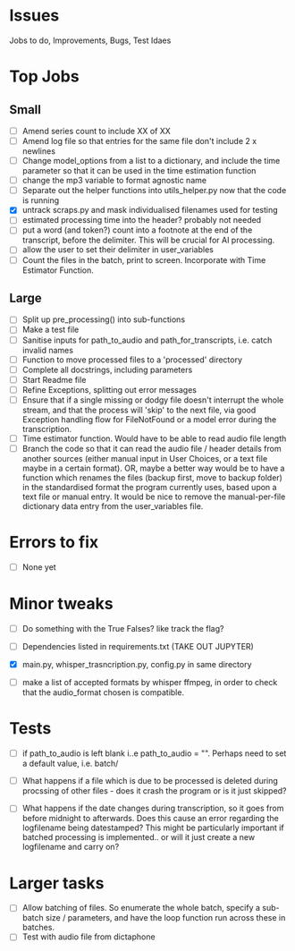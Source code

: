 # Issues
Jobs to do, Improvements, Bugs, Test Idaes


# Top Jobs

## Small
- [ ]  Amend series count to include XX of XX 
- [ ]  Amend log file so that entries for the same file don't include 2 x newlines
- [ ] Change model_options from a list to a dictionary, and include the time parameter so that it can be used in the time estimation function
- [ ]  change the mp3 variable to format agnostic name
- [ ]  Separate out the helper functions into utils_helper.py now that the code is running
- [x]  untrack scraps.py and mask individualised filenames used for testing
- [ ]  estimated processing time into the header? probably not needed
- [ ]  put a word (and token?) count into a footnote at the end of the transcript, before the delimiter. This will be crucial for AI processing.
- [ ]  allow the user to set their delimiter in user_variables
- [ ]  Count the files in the batch, print to screen. Incorporate with Time Estimator Function.

## Large
- [ ] Split up pre_processing() into sub-functions
- [ ] Make a test file
- [ ] Sanitise inputs for path_to_audio and path_for_transcripts, i.e. catch invalid names
- [ ] Function to move processed files to a 'processed' directory
- [ ] Complete all docstrings, including parameters
- [ ] Start Readme file
- [ ] Refine Exceptions, splitting out error messages
- [ ] Ensure that if a single missing or dodgy file doesn't interrupt the whole stream, and that the process will 'skip' to the next file, via good Exception handling flow for FileNotFound or a model error during the transcription.
- [ ] Time estimator function. Would have to be able to read audio file length
- [ ] Branch the code so that it can read the audio file / header details from another sources (either manual input in User Choices, or a text file maybe in a certain format). OR, maybe a better way would be to have a function which renames the files (backup first, move to backup folder) in the standardised format the program currently uses, based upon a text file or manual entry. It would be nice to remove the manual-per-file dictionary data entry from the user_variables file.

# Errors to fix
- [ ] None yet 

# Minor tweaks
- [ ]  Do something with the True Falses? like track the flag?
- [ ]  Dependencies listed in requirements.txt (TAKE OUT JUPYTER)
- [x]  main.py, whisper_trasncription.py, config.py in same directory
- [ ]  make a list of accepted formats by whisper ffmpeg, in order to check that the audio_format chosen is compatible.


# Tests
- [ ]  if path_to_audio is left blank i..e path_to_audio = "". Perhaps need to set a default value, i.e. batch/
- [ ]  What happens if a file which is due to be processed is deleted during procssing of other files - does it crash the program or is it just skipped?
- [ ]  What happens if the date changes during transcription, so it goes from before midnight to afterwards. Does this cause an error regarding the logfilename being datestamped? This might be particularly important if batched processing is implemented.. or will it just create a new logfilename and carry on?


# Larger tasks
- [ ]  Allow batching of files. So enumerate the whole batch, specify a sub-batch size  / parameters, and have the loop function run across these in batches.
- [ ]  Test with audio file from dictaphone